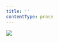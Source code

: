 ```yaml
---
title: ''
contentType: prose
---
```


<section>

![](../Images/obalka_dvanact_bajek.jpg)

</section>
